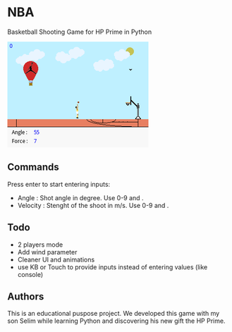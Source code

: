 # NBA
Basketball Shooting Game for HP Prime in Python

![Screenshot](https://github.com/Yoobe/nba-hpprime/blob/main/resources/Screenshot%204.png?raw=true "Screenshot")

## Commands

Press enter to start entering inputs:
- Angle : Shot angle in degree. Use 0-9 and . 
- Velocity : Stenght of the shoot in m/s. Use 0-9 and . 

## Todo

- 2 players mode
- Add wind parameter
- Cleaner UI and animations
- use KB or Touch to provide inputs instead of entering values (like console)

## Authors

This is an educational puspose project.
We developed this game with my son Selim while learning Python and discovering his new gift the HP Prime.

